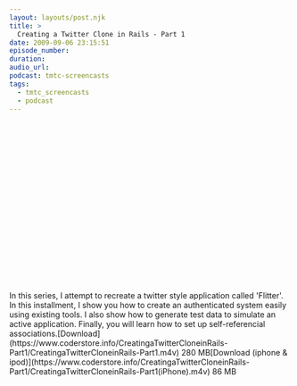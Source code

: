 ```yaml
---
layout: layouts/post.njk
title: >
  Creating a Twitter Clone in Rails - Part 1
date: 2009-09-06 23:15:51
episode_number:
duration:
audio_url:
podcast: tmtc-screencasts
tags:
  - tmtc_screencasts
  - podcast
---
```


<object width="540" height="304"><param name="allowfullscreen" value="true">

<param name="allowscriptaccess" value="always">
<param name="movie" value="https://vimeo.com/moogaloop.swf?clip_id=6459254&amp;server=vimeo.com&amp;show_title=0&amp;show_byline=0&amp;show_portrait=0&amp;color=00ADEF&amp;fullscreen=1">
<embed type="application/x-shockwave-flash" width="540" height="304" src="https://vimeo.com/moogaloop.swf?clip_id=6459254&amp;server=vimeo.com&amp;show_title=0&amp;show_byline=0&amp;show_portrait=0&amp;color=00ADEF&amp;fullscreen=1" allowfullscreen="true" allowscriptaccess="always"></embed></object>In this series, I attempt to recreate a twitter style application called 'Flitter'. In this installment, I show you how to create an authenticated system easily using existing tools. I also show how to generate test data to simulate an active application. Finally, you will learn how to set up self-referencial associations.[Download](https://www.coderstore.info/CreatingaTwitterCloneinRails-Part1/CreatingaTwitterCloneinRails-Part1.m4v) 280 MB[Download (iphone & ipod)](https://www.coderstore.info/CreatingaTwitterCloneinRails-Part1/CreatingaTwitterCloneinRails-Part1(iPhone).m4v) 86 MB
